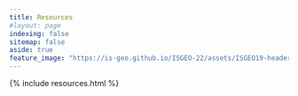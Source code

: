 ```yaml
---
title: Resources
#layout: page
indexing: false
sitemap: false
aside: true
feature_image: "https://is-geo.github.io/ISGEO-22/assets/ISGEO19-header.jpeg"
---
```


{% include resources.html %}
